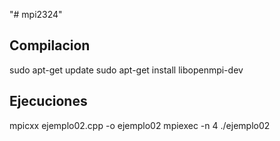 "# mpi2324" 

## Compilacion
sudo apt-get update
sudo apt-get install libopenmpi-dev

## Ejecuciones
mpicxx ejemplo02.cpp -o ejemplo02
mpiexec -n 4 ./ejemplo02
